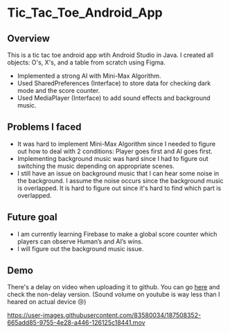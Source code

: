 # Tic_Tac_Toe_Android_App


## Overview

This is a tic tac toe android app wtih Android Studio in Java. I created all objects: O's, X's, and a table from scratch using Figma.

* Implemented a strong AI with Mini-Max Algorithm.
* Used SharedPreferences (Interface) to store data for checking dark mode and the score counter.
* Used MediaPlayer (Interface) to add sound effects and background music.

## Problems I faced
* It was hard to implement Mini-Max Algorithm since I needed to figure out how to deal with 2 conditions: Player goes first and AI goes first.
* Implementing background music was hard since I had to figure out switching the music depending on appropriate scenes.
* I still have an issue on background music that I can hear some noise in the background. I assume the noise occurs since the background music is overlapped. It is hard to figure out since it's hard to find which part is overlapped.

## Future goal
* I am currently learning Firebase to make a global score counter which players can observe Human’s and AI’s wins.
* I will figure out the background music issue.

## Demo

There's a delay on video when uploading it to github. You can go [here](https://youtube.com/shorts/did11Cp_nmY) and check the non-delay version. (Sound volume on youtube is way less than I heared on actual device 😢)

https://user-images.githubusercontent.com/83580034/187508352-665add85-9755-4e28-a446-126125c18441.mov
